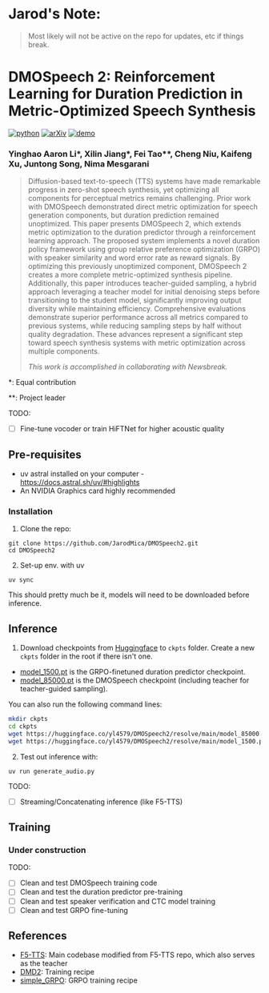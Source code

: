 # Jarod's Note:
> Most likely will not be active on the repo for updates, etc if things break.

# DMOSpeech 2: Reinforcement Learning for Duration Prediction in Metric-Optimized Speech Synthesis

[![python](https://img.shields.io/badge/Python-3.10-brightgreen)](https://github.com/yl4579/DMOSpeech2)
[![arXiv](https://img.shields.io/badge/arXiv-2410.06885-b31b1b.svg?logo=arXiv)](https://arxiv.org/abs/2507.14988)
[![demo](https://img.shields.io/badge/GitHub-Demo%20page-orange.svg)](https://dmospeech2.github.io/)

### Yinghao Aaron Li*, Xilin Jiang*, Fei Tao**, Cheng Niu, Kaifeng Xu, Juntong Song, Nima Mesgarani

> Diffusion-based text-to-speech (TTS) systems have made remarkable progress in zero-shot speech synthesis, yet optimizing all components for perceptual metrics remains challenging. Prior work with DMOSpeech demonstrated direct metric optimization for speech generation components, but duration prediction remained unoptimized. This paper presents DMOSpeech 2, which extends metric optimization to the duration predictor through a reinforcement learning approach. The proposed system implements a novel duration policy framework using group relative preference optimization (GRPO) with speaker similarity and word error rate as reward signals. By optimizing this previously unoptimized component, DMOSpeech 2 creates a more complete metric-optimized synthesis pipeline. Additionally, this paper introduces teacher-guided sampling, a hybrid approach leveraging a teacher model for initial denoising steps before transitioning to the student model, significantly improving output diversity while maintaining efficiency. Comprehensive evaluations demonstrate superior performance across all metrics compared to previous systems, while reducing sampling steps by half without quality degradation. These advances represent a significant step toward speech synthesis systems with metric optimization across multiple components.
>
> _This work is accomplished in collaborating with Newsbreak._

*: Equal contribution

**: Project leader

TODO: 

- [ ] Fine-tune vocoder or train HiFTNet for higher acoustic quality

## Pre-requisites
- uv astral installed on your computer - https://docs.astral.sh/uv/#highlights
- An NVIDIA Graphics card highly recommended

### Installation

1. Clone the repo:
  ```
  git clone https://github.com/JarodMica/DMOSpeech2.git
  cd DMOSpeech2
  ```
2. Set-up env. with uv
  ```
  uv sync
  ```

This should pretty much be it, models will need to be downloaded before inference.

## Inference

1. Download checkpoints from [Huggingface](https://huggingface.co/yl4579/DMOSpeech2) to `ckpts` folder. Create a new `ckpts` folder in the root if there isn't one.
  - [model_1500.pt](https://huggingface.co/yl4579/DMOSpeech2/blob/main/model_1500.pt) is the GRPO-finetuned duration predictor checkpoint.
  - [model_85000.pt](https://huggingface.co/yl4579/DMOSpeech2/blob/main/model_85000.pt) is the DMOSpeech checkpoint (including teacher for teacher-guided sampling).

You can also run the following command lines:

  ```bash
  mkdir ckpts
  cd ckpts
  wget https://huggingface.co/yl4579/DMOSpeech2/resolve/main/model_85000.pt
  wget https://huggingface.co/yl4579/DMOSpeech2/resolve/main/model_1500.pt
  ```

2. Test out inference with:
  ```
  uv run generate_audio.py
  ```

TODO: 

- [ ] Streaming/Concatenating inference (like F5-TTS)

## Training

### Under construction

TODO: 

- [ ] Clean and test DMOSpeech training code
- [ ] Clean and test the duration predictor pre-training
- [ ] Clean and test speaker verification and CTC model training
- [ ] Clean and test GRPO fine-tuning

## References

- [F5-TTS](https://github.com/SWivid/F5-TTS): Main codebase modified from F5-TTS repo, which also serves as the teacher
- [DMD2](https://github.com/tianweiy/DMD2): Training recipe
- [simple_GRPO](https://github.com/lsdefine/simple_GRPO): GRPO training recipe

